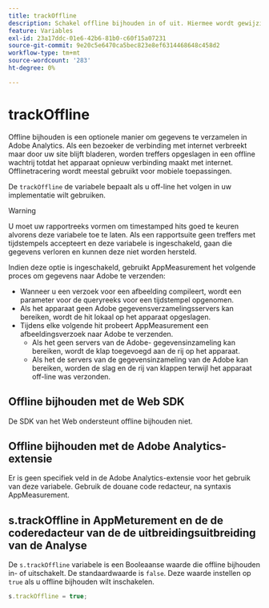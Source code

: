 ```yaml
---
title: trackOffline
description: Schakel offline bijhouden in of uit. Hiermee wordt gewijzigd hoe AppMeturement gegevens verzamelt.
feature: Variables
exl-id: 23a17ddc-01e6-42b6-81b0-c60f15a07231
source-git-commit: 9e20c5e6470ca5bec823e8ef6314468648c458d2
workflow-type: tm+mt
source-wordcount: '283'
ht-degree: 0%

---
```


# trackOffline

Offline bijhouden is een optionele manier om gegevens te verzamelen in Adobe Analytics. Als een bezoeker de verbinding met internet verbreekt maar door uw site blijft bladeren, worden treffers opgeslagen in een offline wachtrij totdat het apparaat opnieuw verbinding maakt met internet. Offlinetracering wordt meestal gebruikt voor mobiele toepassingen.

De `trackOffline` de variabele bepaalt als u off-line het volgen in uw implementatie wilt gebruiken.

>[!WARNING]
>
>U moet uw rapportreeks vormen om timestamped hits goed te keuren alvorens deze variabele toe te laten. Als een rapportsuite geen treffers met tijdstempels accepteert en deze variabele is ingeschakeld, gaan die gegevens verloren en kunnen deze niet worden hersteld.

Indien deze optie is ingeschakeld, gebruikt AppMeasurement het volgende proces om gegevens naar Adobe te verzenden:

* Wanneer u een verzoek voor een afbeelding compileert, wordt een parameter voor de queryreeks voor een tijdstempel opgenomen.
* Als het apparaat geen Adobe gegevensverzamelingsservers kan bereiken, wordt de hit lokaal op het apparaat opgeslagen.
* Tijdens elke volgende hit probeert AppMeasurement een afbeeldingsverzoek naar Adobe te verzenden.
   * Als het geen servers van de Adobe- gegevensinzameling kan bereiken, wordt de klap toegevoegd aan de rij op het apparaat.
   * Als het de servers van de gegevensinzameling van de Adobe kan bereiken, worden de slag en de rij van klappen terwijl het apparaat off-line was verzonden.

## Offline bijhouden met de Web SDK

De SDK van het Web ondersteunt offline bijhouden niet.

## Offline bijhouden met de Adobe Analytics-extensie

Er is geen specifiek veld in de Adobe Analytics-extensie voor het gebruik van deze variabele. Gebruik de douane code redacteur, na syntaxis AppMeasurement.

## s.trackOffline in AppMeturement en de de coderedacteur van de de uitbreidingsuitbreiding van de Analyse

De `s.trackOffline` variabele is een Booleaanse waarde die offline bijhouden in- of uitschakelt. De standaardwaarde is `false`. Deze waarde instellen op `true` als u offline bijhouden wilt inschakelen.

```js
s.trackOffline = true;
```
